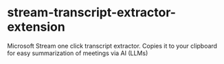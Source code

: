# stream-transcript-extractor-extension
Microsoft Stream one click transcript extractor. Copies it to your clipboard for easy summarization of meetings via AI (LLMs)
